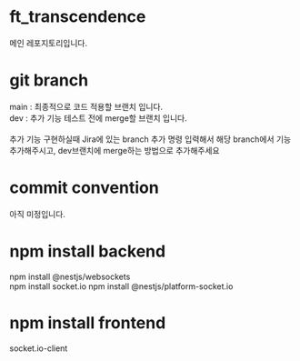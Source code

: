 # ft_transcendence
메인 레포지토리입니다.

# git branch
main : 최종적으로 코드 적용할 브랜치 입니다.
<br>dev : 추가 기능 테스트 전에 merge할 브랜치 입니다.
<br><br>
추가 기능 구현하실때 Jira에 있는 branch 추가 명령 입력해서 해당 branch에서 기능 추가해주시고, dev브랜치에 merge하는 방법으로 추가해주세요

# commit convention
아직 미정입니다.


# npm install backend
npm install @nestjs/websockets  
npm install socket.io
npm install @nestjs/platform-socket.io

# npm install frontend
socket.io-client